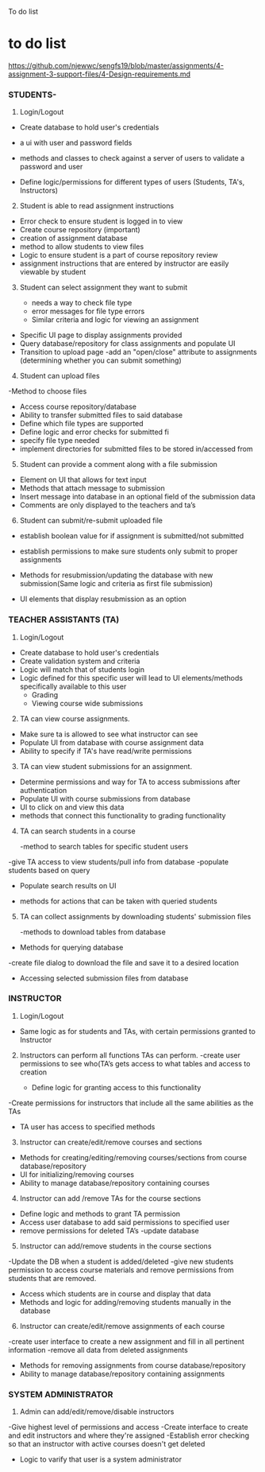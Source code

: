 
To do list

# to do list
https://github.com/njewwc/sengfs19/blob/master/assignments/4-assignment-3-support-files/4-Design-requirements.md

### STUDENTS- 
1. Login/Logout

  
   
  - Create database to hold user's credentials
  -  a ui with user and password fields
   - methods and classes to check against a server of users to validate a password and user

   - Define logic/permissions for different types of users (Students, TA's, Instructors)
 
		    
2. Student is able to read assignment instructions
	
	
	

- Error check to ensure student is logged in to view
- Create course repository (important)
- creation of assignment database
- method to allow students to view files
- Logic to ensure student is a part of course repository review
- assignment instructions that are entered by instructor are easily viewable by student

  
3. Student can select assignment they want to submit
  
  	- needs a way to check file type 
	- error messages for file type errors
	- Similar criteria and logic for viewing an assignment 
- Specific UI page to display assignments provided
- Query database/repository for class assignments and populate UI
- Transition to upload page
-add an "open/close" attribute to assignments (determining whether you can submit something)


4. Student can upload files 

  	
	
-Method to choose files
- Access course repository/database
- Ability to transfer submitted files to said database
- Define which file types are supported
- Define logic and error checks for submitted fi
- specify file type needed
- implement directories for submitted files to be stored in/accessed from


5. Student can provide a comment along with a file submission
  
  	


- Element on UI that allows for text input
- Methods that attach message to submission
- Insert message into database in an optional field of the submission data
- Comments are only displayed to the teachers and ta’s



  
6. Student can submit/re-submit uploaded file 

	

- establish boolean value for if assignment is submitted/not submitted
- establish permissions to make sure students only submit to proper assignments
- Methods for resubmission/updating the database with new submission(Same logic and criteria as first file submission)

- UI elements that display resubmission as an option


 
### TEACHER ASSISTANTS (TA)
1. Login/Logout

	

- Create database to hold user's credentials
- Create validation system and criteria
- Logic will match that of students login
- Logic defined for this specific user will lead to UI elements/methods specifically available to this user
	- Grading
	- Viewing course wide submissions


2. TA can view course assignments.
 
 
	

- Make sure ta is allowed to see what instructor can see
- Populate UI from database with course assignment data
- Ability to specify if TA's have read/write permissions
 
 
3. TA can view student submissions for an assignment.
	
	

- Determine permissions and way for TA to access submissions after authentication
- Populate UI with course submissions from database
- UI to click on and view this data
- methods that connect this functionality to grading functionality

4. TA can search students in a course

	-method to search tables for specific student users 

-give TA access to view students/pull info from database
-populate students based on query
- Populate search results on UI

- methods for actions that can be taken with queried students

	
 
5. TA can collect assignments by downloading students' submission files

	-methods to download tables from database
 
- Methods for querying database

-create file dialog to download the file and save it to a desired location

- Accessing selected submission files from database



	
  

### INSTRUCTOR
1. Login/Logout



 
- Same logic as for students and TAs, with certain permissions granted to Instructor


2. Instructors can perform all functions TAs can perform.
	-create user permissions to see who(TA’s gets access to what tables and access to creation

	- Define logic for granting access to this functionality 

-Create permissions for instructors that include all the same abilities as the TAs

- TA user has access to specified methods
	
	 
3. Instructor can create/edit/remove courses and sections
	 
 
- Methods for creating/editing/removing courses/sections from course database/repository
- UI for initializing/removing courses
- Ability to manage database/repository containing courses
	 
4. Instructor can add /remove TAs for the course sections
	  

- Define logic and methods to grant TA permission
- Access user database to add said permissions to specified user
- remove permissions for deleted TA’s
-update database

	  
5. Instructor can add/remove students in the course sections
	  
-Update the DB when a student is added/deleted
-give new students permission to access course materials and remove permissions from students that are removed.
- Access which students are in course and display that data
- Methods and logic for adding/removing students manually in the database
6. Instructor can create/edit/remove assignments of each course
	 
	
-create user interface to create a new assignment and fill in all pertinent information
-remove all data from deleted assignments
- Methods for removing assignments from course database/repository
- Ability to manage database/repository containing assignments

### SYSTEM ADMINISTRATOR
1. Admin can add/edit/remove/disable instructors

	
-Give highest level of permissions and access
-Create interface to create and edit instructors and where they're assigned
-Establish error checking so that an instructor with active courses doesn't get deleted
- Logic to varify that user is a system administrator 
 
 
